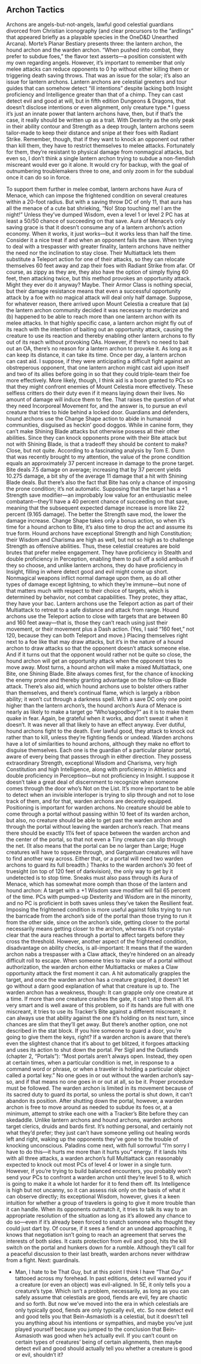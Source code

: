 ## Archon Tactics


Archons are angels-but-not-angels, lawful good celestial guardians divorced from Christian iconography (and clear precursors to the “ardlings” that appeared briefly as a playable species in the OneD&D Unearthed Arcana). Morte’s Planar Bestiary presents three: the lantern archon, the hound archon and the warden archon. “When pushed into combat, they prefer to subdue foes,” the flavor text asserts—a position consistent with my own regarding angels. However, it’s important to remember that only melee attacks can reduce opponents to 0 hp without either killing them or triggering death saving throws. That was an issue for the solar; it’s also an issue for lantern archons.
Lantern archons are celestial greeters and tour guides that can somehow detect “ill intentions” despite lacking both Insight proficiency and Intelligence greater than that of a chimp. They can cast detect evil and good at will, but in fifth edition Dungeons & Dragons, that doesn’t disclose intentions or even alignment, only creature type.* I guess it’s just an innate power that lantern archons have, then, but if that’s the case, it really should be written up as a trait.
With Dexterity as the only peak in their ability contour and Strength as a deep trough, lantern archons seem tailor-made to keep their distance and snipe at their foes with Radiant Strike. Remember, though, that if they want to knock an opponent out rather than kill them, they have to restrict themselves to melee attacks. Fortunately for them, they’re resistant to physical damage from nonmagical attacks, but even so, I don’t think a single lantern archon trying to subdue a non-fiendish miscreant would ever go it alone. It would cry for backup, with the goal of outnumbering troublemakers three to one, and only zoom in for the subdual once it can do so in force.

To support them further in melee combat, lantern archons have Aura of Menace, which can impose the frightened condition on several creatures within a 20-foot radius. But with a saving throw DC of only 11, that aura has all the menace of a cute bat shrieking, “No! Stop touching me! I am the night!” Unless they’ve dumped Wisdom, even a level 1 or level 2 PC has at least a 50/50 chance of succeeding on that save. Aura of Menace’s only saving grace is that it doesn’t consume any of a lantern archon’s action economy. When it works, it just works—but it works less than half the time. Consider it a nice treat if and when an opponent fails the save.
When trying to deal with a trespasser with greater finality, lantern archons have neither the need nor the inclination to stay close. Their Multiattack lets them substitute a Teleport action for one of their attacks, so they can relocate themselves 60 feet away and zap their foes with Radiant Strike from afar. Of course, as zippy as they are, they also have the option of simply flying 60 feet, then attacking twice, but this method provokes an opportunity attack. Might they ever do it anyway? Maybe. Their Armor Class is nothing special, but their damage resistance means that even a successful opportunity attack by a foe with no magical attack will deal only half damage.
Suppose, for whatever reason, there arrived upon Mount Celestia a creature that (a) the lantern archon community decided it was necessary to murderize and (b) happened to be able to reach more than one lantern archon with its melee attacks. In that highly specific case, a lantern archon might fly out of its reach with the intention of baiting out an opportunity attack, causing the creature to use its reaction and thereby enabling other lantern archons to fly out of its reach without provoking OAs. However, if there’s no need to bait out an OA, there’s no reason for a lantern archon to provoke it. As long as it can keep its distance, it can take its time.
Once per day, a lantern archon can cast aid. I suppose, if they were anticipating a difficult fight against an obstreperous opponent, that one lantern archon might cast aid upon itself and two of its allies before going in so that they could triple-team their foe more effectively. More likely, though, I think aid is a boon granted to PCs so that they might confront enemies of Mount Celestia more effectively.
These selfless critters do their duty even if it means laying down their lives. No amount of damage will induce them to flee. That raises the question of what they need Incorporeal Movement for, and the answer is, to pursue an evil creature that tries to hide behind a locked door.
Guardians and defenders, hound archons use the Change Shape action to abide in humanoid communities, disguised as heckin’ good doggos. While in canine form, they can’t make Shining Blade attacks but otherwise possess all their other abilities. Since they can knock opponents prone with their Bite attack but not with Shining Blade, is that a tradeoff they should be content to make? Close, but not quite.
According to a fascinating analysis by Tom E. Dunn that was recently brought to my attention, the value of the prone condition equals an approximately 37 percent increase in damage to the prone target. Bite deals 7.5 damage on average; increasing that by 37 percent yields 10.275 damage, a bit shy of the average 11 damage that a hit with Shining Blade deals. But there’s also the fact that Bite has only a chance of imposing the prone condition; it’s not automatic. Supposing that the target has a +1 Strength save modifier—an improbably low value for an enthusiastic melee combatant—they’ll have a 40 percent chance of succeeding on that save, meaning that the subsequent expected damage increase is more like 22 percent (9.165 damage). The better the Strength save mod, the lower the damage increase. Change Shape takes only a bonus action, so when it’s time for a hound archon to Bite, it’s also time to drop the act and assume its true form.
Hound archons have exceptional Strength and high Constitution; their Wisdom and Charisma are high as well, but not so high as to challenge Strength as offensive abilities. Thus, these celestial creatures are bold brutes that prefer melee engagement. They have proficiency in Stealth and double proficiency in Perception, enabling them to pull off a solid ambush if they so choose, and unlike lantern archons, they do have proficiency in Insight, filling in where detect good and evil might come up short. Nonmagical weapons inflict normal damage upon them, as do all other types of damage except lightning, to which they’re immune—but none of that matters much with respect to their choice of targets, which is determined by behavior, not combat capabilities. They protec, they attac, they have your bac.
Lantern archons use the Teleport action as part of their Multiattack to retreat to a safe distance and attack from range. Hound archons use the Teleport action to close with targets that are between 80 and 160 feet away—that is, those they can’t reach using just their movement, or their movement plus a Dash action. (Yes, I said “160 feet,” not 120, because they can both Teleport and move.) Placing themselves right next to a foe like that may draw attacks, but it’s in the nature of a hound archon to draw attacks so that the opponent doesn’t attack someone else. And if it turns out that the opponent would rather not be quite so close, the hound archon will get an opportunity attack when the opponent tries to move away.
Most turns, a hound archon will make a mixed Multiattack, one Bite, one Shining Blade. Bite always comes first, for the chance of knocking the enemy prone and thereby granting advantage on the follow-up Blade attack. There’s also aid, which hound archons use to bolster others rather than themselves, and there’s continual flame, which is largely a ribbon ability; it won’t cut through a darkness spell. With a save DC only one point higher than the lantern archon’s, the hound archon’s Aura of Menace is nearly as likely to make a target go “Who’sagoodboy?” as it is to make them quake in fear. Again, be grateful when it works, and don’t sweat it when it doesn’t. It was never all that likely to have an effect anyway.
Ever dutiful, hound archons fight to the death. Ever lawful good, they attack to knock out rather than to kill, unless they’re fighting fiends or undead.
Warden archons have a lot of similarities to hound archons, although they make no effort to disguise themselves. Each one is the guardian of a particular planar portal, aware of every being that passes through in either direction. They possess extraordinary Strength, exceptional Wisdom and Charisma, very high Constitution and high Intelligence, along with proficiency in Athletics and double proficiency in Perception—but not proficiency in Insight. I suppose it doesn’t take a great deal of discernment to recognize when someone comes through the door who’s Not on the List. It’s more important to be able to detect when an invisible interloper is trying to slip through and not to lose track of them, and for that, warden archons are decently equipped.
Positioning is important for warden archons. No creature should be able to come through a portal without passing within 10 feet of its warden archon, but also, no creature should be able to get past the warden archon and through the portal without leaving the warden archon’s reach. That means there should be exactly 11¼ feet of space between the warden archon and the center of the portal, so that not even a Tiny creature can slip through the net. (It also means that the portal can be no larger than Large; Huge creatures will have to squeeze through, and Gargantuan creatures will have to find another way across. Either that, or a portal will need two warden archons to guard its full breadth.) Thanks to the warden archon’s 30 feet of truesight (on top of 120 feet of darkvision), the only way to get by it undetected is to stop time.
Sneaks must also pass through its Aura of Menace, which has somewhat more oomph than those of the lantern and hound archon: A target with a +1 Wisdom save modifier will fail 65 percent of the time. PCs with pumped-up Dexterity and Wisdom are in the minority, and no PC is proficient in both saves unless they’ve taken the Resilient feat. Imposing the frightened condition is more useful against folks trying to run the barricade from the archon’s side of the portal than those trying to run it from the other side, since on the archon’s side, getting closer to the portal necessarily means getting closer to the archon, whereas it’s not crystal-clear that the aura reaches through a portal to affect targets before they cross the threshold. However, another aspect of the frightened condition, disadvantage on ability checks, is all-important: It means that if the warden archon nabs a trespasser with a Claw attack, they’re hindered on an already difficult roll to escape.
When someone tries to make use of a portal without authorization, the warden archon either Multiattacks or makes a Claw opportunity attack the first moment it can. A hit automatically grapples the target, and once the warden archon has a creature grappled, it doesn’t let go without a darn good explanation of what that creature is up to.
The warden archon has a weakness, though: It can grapple only one creature at a time. If more than one creature crashes the gate, it can’t stop them all. It’s very smart and is well aware of this problem, so if its hands are full with one miscreant, it tries to use its Tracker’s Bite against a different miscreant; it can always use that ability against the one it’s holding on its next turn, since chances are slim that they’ll get away.
But there’s another option, one not described in the stat block. If you hire someone to guard a door, you’re going to give them the keys, right? If a warden archon is aware that there’s even the slightest chance that it’s about to get blitzed, it forgoes attacking and uses its action to shut down the portal. Per Sigil and the Outlands (chapter 2, “Portals”): “Most portals aren’t always open. Instead, they open at certain times, when a particular condition is met, in response to a command word or phrase, or when a traveler is holding a particular object called a portal key.” No one goes in or out without the warden archon’s say-so, and if that means no one goes in or out at all, so be it. Proper procedure must be followed.
The warden archon is limited in its movement because of its sacred duty to guard its portal, so unless the portal is shut down, it can’t abandon its position. After shutting down the portal, however, a warden archon is free to move around as needed to subdue its foes or, at a minimum, attempt to strike each one with a Tracker’s Bite before they can skedaddle. Unlike lantern archons and hound archons, warden archons target clerics, druids and bards first. It’s nothing personal, and certainly not what they’d prefer; they just can’t have someone yelling out healing words left and right, waking up the opponents they’ve gone to the trouble of knocking unconscious. Paladins come next, with full sorrowful “I’m sorry I have to do this—it hurts me more than it hurts you” energy.
If it lands hits with all three attacks, a warden archon’s full Multiattack can reasonably expected to knock out most PCs of level 4 or lower in a single turn. However, if you’re trying to build balanced encounters, you probably won’t send your PCs to confront a warden archon until they’re level 5 to 8, which is going to make it a whole lot harder for it to fend them off. Its Intelligence is high but not uncanny, so it can assess risk only on the basis of what it can observe directly; its exceptional Wisdom, however, gives it a keen intuition for whether a group of travelers is going to give it more trouble than it can handle. When its opponents outmatch it, it tries to talk its way to an appropriate resolution of the situation as long as it’s allowed any chance to do so—even if it’s already been forced to snatch someone who thought they could just dart by.
Of course, if it sees a fiend or an undead approaching, it knows that negotiation isn’t going to reach an agreement that serves the interests of both sides. It casts protection from evil and good, hits the kill switch on the portal and hunkers down for a rumble.
Although they’ll call for a peaceful discussion to their last breath, warden archons never withdraw from a fight.
Next: guardinals.

* Man, I hate to be That Guy, but at this point I think I have “That Guy” tattooed across my forehead. In past editions, detect evil warned you if a creature (or even an object) was evil-aligned. In 5E, it only tells you a creature’s type. Which isn’t a problem, necessarily, as long as you can safely assume that celestials are good, fiends are evil, fey are chaotic and so forth. But now we’ve moved into the era in which celestials are only typically good, fiends are only typically evil, etc. So now detect evil and good tells you that Bein-Asmasioth is a celestial, but it doesn’t tell you anything about his intentions or sympathies, and maybe you’ve just played yourself because you jumped to the conclusion that Bein-Asmasioth was good when he’s actually evil. If you can’t count on certain types of creatures’ being of certain alignments, then maybe detect evil and good should actually tell you whether a creature is good or evil, shouldn’t it?
